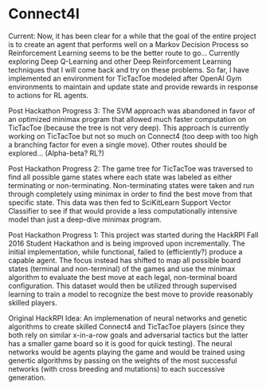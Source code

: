 # Connect4I

Current:
Now, it has been clear for a while that the goal of the entire project is to create an agent that performs well on a Markov Decision Process so Reinforcement Learning seems to be the better route to go... Currently exploring Deep Q-Learning and other Deep Reinforcement Learning techniques that I will come back and try on these problems. So far, I have implemented an environment for TicTacToe modeled after OpenAI Gym environments to maintain and update state and provide rewards in response to actions for RL agents.

Post Hackathon Progress 3:
The SVM approach was abandoned in favor of an optimized minimax program that allowed much faster computation on TicTacToe (because the tree is not very deep). This approach is currently working on TicTacToe but not so much on Connect4 (too deep with too high a branching factor for even a single move). Other routes should be explored... (Alpha-beta? RL?)

Post Hackathon Progress 2:
The game tree for TicTacToe was traversed to find all possible game states where each state was labeled as either terminating or non-terminating. Non-terminating states were taken and run through completely using minimax in order to find the best move from that specific state. This data was then fed to SciKitLearn Support Vector Classifier to see if that would provide a less computationally intensive model than just a deep-dive minimax program.

Post Hackathon Progress 1:
This project was started during the HackRPI Fall 2016 Student Hackathon and is being improved upon incrementally. The initial implementation, while functional, failed to (efficiently?) produce a capable agent. The focus instead has shifted to map all possible board states (terminal and non-terminal) of the games and use the minimax algorithm to evaluate the best move at each legal, non-terminal board configuration. This dataset would then be utilized through supervised learning to train a model to recognize the best move to provide reasonably skilled players.

Original HackRPI Idea:
An implemenation of neural networks and genetic algorithms to create skilled Connect4 and TicTacToe players (since they both rely on similar x-in-a-row goals and adversarial tactics but the latter has a smaller game board so it is good for quick testing). The neural networks would be agents playing the game and would be trained using genertic algorithms by passing on the weights of the most successful networks (with cross breeding and mutations) to each successive generation. 
